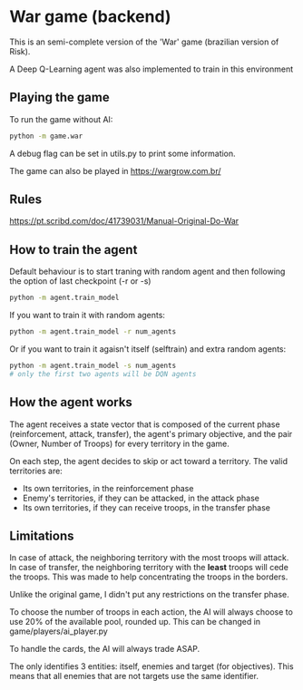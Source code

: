 # War game (backend)

This is an semi-complete version of the 'War' game (brazilian version of Risk).

A Deep Q-Learning agent was also implemented to train in this environment

## Playing the game

To run the game without AI:

```bash
python -m game.war
```

A debug flag can be set in utils.py to print some information.

The game can also be played in <https://wargrow.com.br/>

## Rules

<https://pt.scribd.com/doc/41739031/Manual-Original-Do-War>

## How to train the agent

Default behaviour is to start traning with random agent and then following the option of last checkpoint (-r or -s)

```bash
python -m agent.train_model
```

If you want to train it with random agents:

```bash
python -m agent.train_model -r num_agents
```

Or if you want to train it agaisn't itself (selftrain) and extra random agents:

```bash
python -m agent.train_model -s num_agents
# only the first two agents will be DQN agents
```

## How the agent works

The agent receives a state vector that is composed of the current phase (reinforcement, attack, transfer), the agent's primary objective, and the pair (Owner, Number of Troops) for every territory in the game.

On each step, the agent decides to skip or act toward a territory. The valid territories are:

- Its own territories, in the reinforcement phase
- Enemy's territories, if they can be attacked, in the attack phase
- Its own territories, if they can receive troops, in the transfer phase

## Limitations

In case of attack, the neighboring territory with the most troops will attack. In case of transfer, the neighboring territory with the **least** troops will cede the troops. This was made to help concentrating the troops in the borders.

Unlike the original game, I didn't put any restrictions on the transfer phase.

To choose the number of troops in each action, the AI will always choose to use 20% of the available pool, rounded up. This can be changed in game/players/ai_player.py

To handle the cards, the AI will always trade ASAP.

The only identifies 3 entities: itself, enemies and target (for objectives). This means that all enemies that are not targets use the same identifier.
